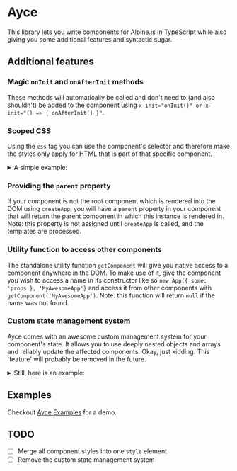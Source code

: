 # Ayce

This library lets you write components for Alpine.js in TypeScript while also giving you some additional features and syntactic sugar.

## Additional features

### Magic `onInit` and `onAfterInit` methods

These methods will automatically be called and don't need to (and also shouldn't) be added to the component using `x-init="onInit()" or x-init="() => { onAfterInit() }"`.

### Scoped CSS

Using the `css` tag you can use the component's selector and therefore make the styles only apply for HTML that is part of that specific component.

<details>

  <summary>A simple example:</summary>

  ```ts
  @Component<ColorExample>({
    template: `
      <p x-text="'Look at me, I am ' + props.color"><p>
    `,
    styles: ({ self, props }) => css`
      ${self} {
        color: ${props.color};
      }
    `,
  })
  class ColorExample extends AyceComponent<{}, { color: string }> { }

  @Component({
    template: html`
      ${new ColorExample({ color: 'red' })}
      ${new ColorExample({ color: 'blue' })}
    `,
  })
  class App extends AyceComponent { }

  createApp(new App(), document.getElementById('root')!);
  ```

</details>

### Providing the `parent` property

If your component is not the root component which is rendered into the DOM using `createApp`, you will have a `parent` property in your component that will return the parent component in which this instance is rendered in.
Note: this property is not assigned until `createApp` is called, and the templates are processed.

### Utility function to access other components

The standalone utility function `getComponent` will give you native access to a component anywhere in the DOM.
To make use of it, give the component you wish to access a name in its constructor like so `new App({ some: 'props'}, 'MyAwesomeApp'}` and access it from other components with `getComponent('MyAwesomeApp')`.
Note: this function will return `null` if the name was not found.

### Custom state management system

Ayce comes with an awesome custom management system for your component's state. It allows you to use deeply nested objects and arrays and reliably update the affected components.
Okay, just kidding. This 'feature' will probably be removed in the future.

<details>

  <summary>Still, here is an example:</summary>

  ```ts
  @Component<Counter>({
    template: `
      <button x-text="state.time" @click="onClick()"></button>
    `,
    state: {
      intervalId: null,
      time: 20,
    },
  })
  export class Counter extends AyceComponent<{
    intervalId: null | number;
    time: number;
  }> {
    onClick() {
      if (this.state.intervalId !== null) {
        this.stop();
      } else if (this.state.time === 0) {
        this.state.time = 20;
      }
      this.start();
    }

    start() {
      --this.state.time;
      this.state.intervalId = setInterval(() => {
        --this.state.time;
        if (this.state.time === 0) {
          this.stop();
        }
      }, 1000);
    }

    stop() {
      if (this.state.intervalId !== null) {
        clearInterval(this.state.intervalId);
        this.state.intervalId = null;
      }
    }

    reset() {
      this.stop();
      this.state.time = 20;
    }
  }

  createApp(new Counter(), document.getElementById('root')!);
  ```

</details>

## Examples

Checkout [Ayce Examples](https://github.com/qysp/ayce-examples) for a demo.

## TODO

- [ ] Merge all component styles into one `style` element
- [ ] Remove the custom state management system
